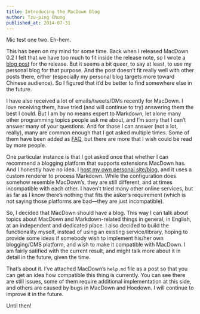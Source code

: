 ```yaml
---
title: Introducing the MacDown Blog
author: Tzu-ping Chung
published_at: 2014-07-31
---
```


Mic test one two. Eh-hem.

This has been on my mind for some time. Back when I released MacDown 0.2 I felt that we have too much to fit inside the release note, so I wrote a [blog post](https://uranusjr.com/blog/post/59/macdown-0.2/) for the release. But it seems a bit queer, to say at least, to use my personal blog for that purpose. And the post doesn’t fit really well with other posts there, either (especially my personal blog targets more toward Chinese audience). So I figured that it’d be better to find somewhere else in the future.

I have also received a lot of emails/tweets/DMs recently for MacDown. I love receiving them, have tried (and will continue to try) answering them the best I could. But I am by no means expert to Markdown, let alone many other programming  topics people ask me about, and I’m sorry that I can’t answer many of your questions. And for those I can answer (not a lot, really), many are common enough that I got asked multiple times. Some of them have been added as [FAQ](/faq/), but there are more that I wish could be read by more people.

One particular instance is that I got asked once that whether I can recommend a blogging platform that supports extensions MacDown has. And I honestly have no idea. I [host my own personal site/blog](https://github.com/uranusjr/uranusjr.com), and it uses a custom renderer to process Markdown. While the configuration does somehow resemble MacDown’s, they are still different, and at times incompatible with each other. I haven’t tried many other online services, but as far as I know there’s nothing that fits the asker’s requirement (which is not saying those platforms are bad—they are just incompatible).

So, I decided that MacDown should have a blog. This way I can talk about topics about MacDown and Markdown-related things in general, in English, at an independent and dedicated place. I also decided to build the functionality myself, instead of using an existing service/library, hoping to provide some ideas if somebody wish to implement his/her own blogging/CMS platform, and wish to make it compatible with MacDown. I am fairly satified with the current result, and might talk more about it in detail in the future, given the time.

That’s about it. I’ve attached MacDown’s `help.md` file as a post so that you can get an idea how compatible this thing is currently. You can see there are still issues, some of them require additional implementation at this side, and others are caused by bugs in MacDown and Hoedown. I will continue to improve it in the future.

Until then!